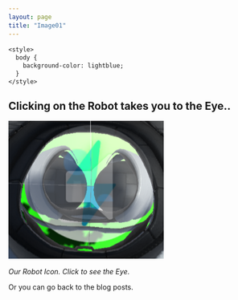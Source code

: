 ```yaml
---
layout: page
title: "Image01"
---
```

    <style>
      body {
        background-color: lightblue;
      }
    </style>


## Clicking on the Robot takes you to the Eye..

[![PassageIcon][icon-image]][graphics01-link]

[icon-image]: assets/PasageIcon.png "A cute cat"
[graphics01-link]: https://bobkoto.github.io/bob-site/graphics01 "Go to Graphics01"

>

*Our Robot Icon. Click to see the Eye.*


Or you can go back to the blog posts.